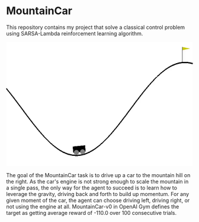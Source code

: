 # MountainCar

This repository contains my project that solve a classical control problem using SARSA-Lambda reinforcement learning algorithm. 

![Output sample](mountaincar.gif)


The goal of the MountainCar task is to drive up a car to the mountain hill on the right. As the car's engine is not strong enough to scale the mountain in a single pass, the only way for the agent to succeed is to learn how to leverage the gravity, driving back and forth to build up momentum. For any given moment of the car, the agent can choose driving left, driving right, or not using the engine at all. MountainCar-v0 in OpenAI Gym defines the target as getting average reward of -110.0 over 100 consecutive trials. 



